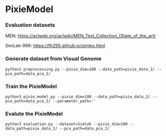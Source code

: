 # PixieModel
### Evaluation datasets
MEN: https://aclweb.org/aclwiki/MEN_Test_Collection_(State_of_the_art) 

SimLek-999: https://fh295.github.io/simlex.html

### Generate dataset from Visual Genome
```
python3 preprocessing.py --pixie_dim=100 --data_path=pixie_data_2/ --pca_path=data_pca_2/
```

### Train the PixieModel
```
python3 pixie_model.py --pixie_dim=100 --data_path=pixie_data_2/ --pca_path=data_pca_2/ --parameter_path=''
```

### Evalute the PixieModel
```
python3 evaluation.py --dataset=Simlek --pixie_dim=100 --data_path=pixie_data_2/ --pca_path=data_pca_2/
```
